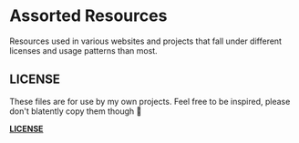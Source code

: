 # Assorted Resources

Resources used in various websites and projects that fall under different licenses and usage patterns than most.

## LICENSE

These files are for use by my own projects. Feel free to be inspired, please don't blatently copy them though 🙂

**[LICENSE](./LICENSE)**